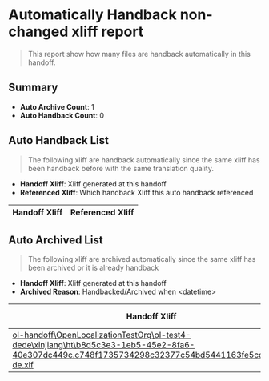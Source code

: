 # Automatically Handback non-changed xliff report
> This report show how many files are handback automatically in this handoff.

## Summary
* **Auto Archive Count**: 1
* **Auto Handback Count**: 0

## Auto Handback List
> The following xliff are handback automatically since the same xliff has been handback before with the same translation quality.

* **Handoff Xliff**: Xliff generated at this handoff
* **Referenced Xliff**: Which handback Xliff this auto handback referenced

| Handoff Xliff | Referenced Xliff | 
| --- | --- | 

## Auto Archived List
> The following xliff are archived automatically since the same xliff has been archived or it is already handback

* **Handoff Xliff**: Xliff generated at this handoff
* **Archived Reason**: Handbacked/Archived when &lt;datetime&gt;

| Handoff Xliff | Archived Reason | 
| --- | --- | 
| [ol-handoff\OpenLocalizationTestOrg\ol-test4-dede\xinjiang\ht\b8d5c3e3-1eb5-45e2-8fa6-40e307dc449c.c748f1735734298c32377c54bd5441163fe5cc68.de-de.xlf](https://github.com/OpenLocalizationTestOrg/ol-test4-handoff/blob/9f0b5d9e24e0169e9a684d90be826952a5af649c/ol-handoff/OpenLocalizationTestOrg/ol-test4-dede/xinjiang/ht/b8d5c3e3-1eb5-45e2-8fa6-40e307dc449c.c748f1735734298c32377c54bd5441163fe5cc68.de-de.xlf) | Archived when 17/02/22 06:48 | 

